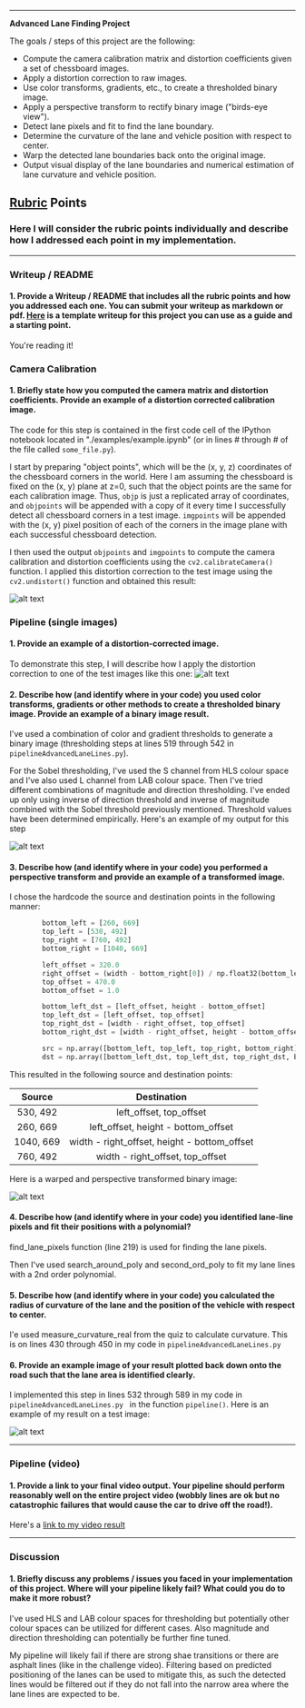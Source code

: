 
---

**Advanced Lane Finding Project**

The goals / steps of this project are the following:

* Compute the camera calibration matrix and distortion coefficients given a set of chessboard images.
* Apply a distortion correction to raw images.
* Use color transforms, gradients, etc., to create a thresholded binary image.
* Apply a perspective transform to rectify binary image ("birds-eye view").
* Detect lane pixels and fit to find the lane boundary.
* Determine the curvature of the lane and vehicle position with respect to center.
* Warp the detected lane boundaries back onto the original image.
* Output visual display of the lane boundaries and numerical estimation of lane curvature and vehicle position.

[//]: # (Image References)

[image1]: ./output_images/undistorted_chess_output.png "Undistorted"
[image2]: ./output_images/undistorted_test_image6.png "Road Transformed"
[image3]: ./output_images/combinedWithColour_image.jpg "Binary Example"
[image4]: ./output_images/binary_warped.png "Warp Example"
[image6]: ./output_images/test2_output.jpg "Output"
[video1]: ./project_video_output.mp4 "Video"

## [Rubric](https://review.udacity.com/#!/rubrics/571/view) Points

### Here I will consider the rubric points individually and describe how I addressed each point in my implementation.  

---

### Writeup / README

#### 1. Provide a Writeup / README that includes all the rubric points and how you addressed each one.  You can submit your writeup as markdown or pdf.  [Here](https://github.com/udacity/CarND-Advanced-Lane-Lines/blob/master/writeup_template.md) is a template writeup for this project you can use as a guide and a starting point.  

You're reading it!

### Camera Calibration

#### 1. Briefly state how you computed the camera matrix and distortion coefficients. Provide an example of a distortion corrected calibration image.

The code for this step is contained in the first code cell of the IPython notebook located in "./examples/example.ipynb" (or in lines # through # of the file called `some_file.py`).  

I start by preparing "object points", which will be the (x, y, z) coordinates of the chessboard corners in the world. Here I am assuming the chessboard is fixed on the (x, y) plane at z=0, such that the object points are the same for each calibration image.  Thus, `objp` is just a replicated array of coordinates, and `objpoints` will be appended with a copy of it every time I successfully detect all chessboard corners in a test image.  `imgpoints` will be appended with the (x, y) pixel position of each of the corners in the image plane with each successful chessboard detection.  

I then used the output `objpoints` and `imgpoints` to compute the camera calibration and distortion coefficients using the `cv2.calibrateCamera()` function.  I applied this distortion correction to the test image using the `cv2.undistort()` function and obtained this result: 

![alt text][image1]

### Pipeline (single images)

#### 1. Provide an example of a distortion-corrected image.

To demonstrate this step, I will describe how I apply the distortion correction to one of the test images like this one:
![alt text][image2]

#### 2. Describe how (and identify where in your code) you used color transforms, gradients or other methods to create a thresholded binary image.  Provide an example of a binary image result.

I've used a combination of color and gradient thresholds to generate a binary image (thresholding steps at lines 519 through 542 in `pipelineAdvancedLaneLines.py`).  

For the Sobel thresholding, I've used the S channel from HLS colour space and I've also used L channel from LAB colour space. Then I've tried different combinations of magnitude and direction thresholding. I've ended up only using inverse of direction threshold and inverse of magnitude combined with the Sobel threshold previously mentioned. Threshold values have been determined empirically.
Here's an example of my output for this step

![alt text][image3]

#### 3. Describe how (and identify where in your code) you performed a perspective transform and provide an example of a transformed image.

I chose the hardcode the source and destination points in the following manner:

```python
        bottom_left = [260, 669]
        top_left = [530, 492]
        top_right = [760, 492]
        bottom_right = [1040, 669]

        left_offset = 320.0
        right_offset = (width - bottom_right[0]) / np.float32(bottom_left[0]) * left_offset
        top_offset = 470.0
        bottom_offset = 1.0

        bottom_left_dst = [left_offset, height - bottom_offset]
        top_left_dst = [left_offset, top_offset]
        top_right_dst = [width - right_offset, top_offset]
        bottom_right_dst = [width - right_offset, height - bottom_offset]

        src = np.array([bottom_left, top_left, top_right, bottom_right], np.float32)
        dst = np.array([bottom_left_dst, top_left_dst, top_right_dst, bottom_right_dst], np.float32)
```

This resulted in the following source and destination points:

| Source        | Destination                                  | 
|:-------------:|:-------------:                               | 
| 530, 492      | left_offset, top_offset                      | top left
| 260, 669      | left_offset, height - bottom_offset          | bottom left
| 1040, 669     | width - right_offset, height - bottom_offset | bottom right
| 760, 492      | width - right_offset, top_offset             | top right

Here is a warped and perspective transformed binary image:

![alt text][image4]

#### 4. Describe how (and identify where in your code) you identified lane-line pixels and fit their positions with a polynomial?

find_lane_pixels function (line 219) is used for finding the lane pixels.

Then I've used search_around_poly and second_ord_poly to fit my lane lines with a 2nd order polynomial.


#### 5. Describe how (and identify where in your code) you calculated the radius of curvature of the lane and the position of the vehicle with respect to center.

I'e used measure_curvature_real from the quiz to calculate curvature. This is on lines 430 through 450 in my code in `pipelineAdvancedLaneLines.py`

#### 6. Provide an example image of your result plotted back down onto the road such that the lane area is identified clearly.

I implemented this step in lines 532 through 589 in my code in `pipelineAdvancedLaneLines.py ` in the function `pipeline()`.  Here is an example of my result on a test image:

![alt text][image6]

---

### Pipeline (video)

#### 1. Provide a link to your final video output.  Your pipeline should perform reasonably well on the entire project video (wobbly lines are ok but no catastrophic failures that would cause the car to drive off the road!).

Here's a [link to my video result](./project_video_output.mp4)

---

### Discussion

#### 1. Briefly discuss any problems / issues you faced in your implementation of this project.  Where will your pipeline likely fail?  What could you do to make it more robust?

I've used HLS and LAB colour spaces for thresholding but potentially other colour spaces can be utilized for different cases. Also magnitude and direction thresholding can potentially be further fine tuned.

My pipeline will likely fail if there are strong shae transitions or there are asphalt lines (like in the challenge video). Filtering based on predicted positioning of the lanes can be used to mitigate this, as such the detected lines would be filtered out if they do not fall into the narrow area where the lane lines are expected to be.
